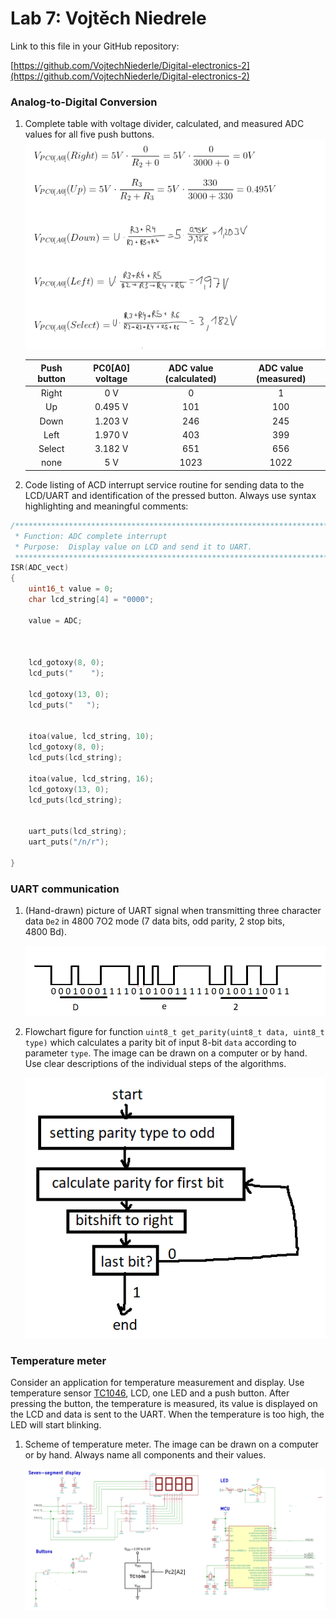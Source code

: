 # Lab 7: Vojtěch Niedrele

Link to this file in your GitHub repository:

[https://github.com/VojtechNiederle/Digital-electronics-2](https://github.com/VojtechNiederle/Digital-electronics-2)


### Analog-to-Digital Conversion

1. Complete table with voltage divider, calculated, and measured ADC values for all five push buttons.
![your figure](S1.png)

   | **Push button** | **PC0[A0] voltage** | **ADC value (calculated)** | **ADC value (measured)** |
   | :-: | :-: | :-: | :-: |
   | Right  | 0&nbsp;V | 0 | 1 |
   | Up     | 0.495&nbsp;V | 101 | 100 |
   | Down   | 1.203&nbsp;V | 246 | 245 |
   | Left   | 1.970&nbsp;V | 403 | 399 |
   | Select | 3.182&nbsp;V | 651 | 656 |
   | none   | 5&nbsp;V | 1023 | 1022 |

2. Code listing of ACD interrupt service routine for sending data to the LCD/UART and identification of the pressed button. Always use syntax highlighting and meaningful comments:

```c
/**********************************************************************
 * Function: ADC complete interrupt
 * Purpose:  Display value on LCD and send it to UART.
 **********************************************************************/
ISR(ADC_vect)
{
    uint16_t value = 0;
    char lcd_string[4] = "0000";
    
    value = ADC;
  
    
    
    lcd_gotoxy(8, 0);    
    lcd_puts("    ");
    
    lcd_gotoxy(13, 0);
    lcd_puts("   ");
    
    
    itoa(value, lcd_string, 10);
    lcd_gotoxy(8, 0);
    lcd_puts(lcd_string);
    
    itoa(value, lcd_string, 16);
    lcd_gotoxy(13, 0);
    lcd_puts(lcd_string); 
    

    uart_puts(lcd_string);
    uart_puts("/n/r");

}
```


### UART communication

1. (Hand-drawn) picture of UART signal when transmitting three character data `De2` in 4800 7O2 mode (7 data bits, odd parity, 2 stop bits, 4800&nbsp;Bd).

   ![your figure](DE2.png)

2. Flowchart figure for function `uint8_t get_parity(uint8_t data, uint8_t type)` which calculates a parity bit of input 8-bit `data` according to parameter `type`. The image can be drawn on a computer or by hand. Use clear descriptions of the individual steps of the algorithms.

   ![your figure](De22.png)


### Temperature meter

Consider an application for temperature measurement and display. Use temperature sensor [TC1046](http://ww1.microchip.com/downloads/en/DeviceDoc/21496C.pdf), LCD, one LED and a push button. After pressing the button, the temperature is measured, its value is displayed on the LCD and data is sent to the UART. When the temperature is too high, the LED will start blinking.

1. Scheme of temperature meter. The image can be drawn on a computer or by hand. Always name all components and their values.

   ![your figure](DE23.png)
